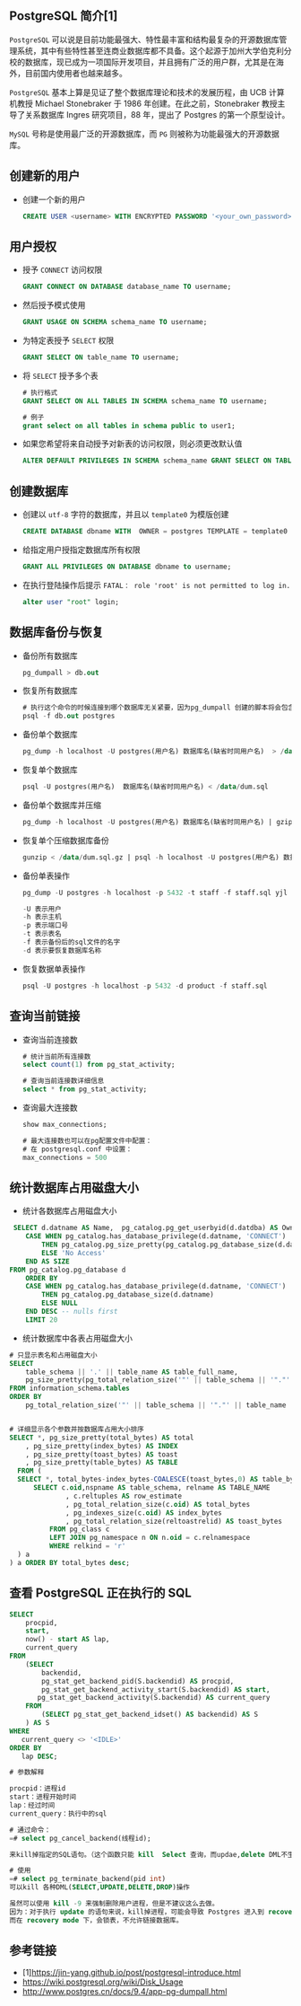 ## PostgreSQL 简介[1]

`PostgreSQL` 可以说是目前功能最强大、特性最丰富和结构最复杂的开源数据库管理系统，其中有些特性甚至连商业数据库都不具备。这个起源于加州大学伯克利分校的数据库，现已成为一项国际开发项目，并且拥有广泛的用户群，尤其是在海外，目前国内使用者也越来越多。

`PostgreSQL` 基本上算是见证了整个数据库理论和技术的发展历程，由 UCB 计算机教授 Michael Stonebraker 于 1986 年创建。在此之前，Stonebraker 教授主导了关系数据库 Ingres 研究项目，88 年，提出了 Postgres 的第一个原型设计。

`MySQL` 号称是使用最广泛的开源数据库，而 `PG` 则被称为功能最强大的开源数据库。

## 创建新的用户
- 创建一个新的用户
    ```sql
    CREATE USER <username> WITH ENCRYPTED PASSWORD '<your_own_password>';
    ```

## 用户授权

- 授予 `CONNECT` 访问权限
    ```sql
    GRANT CONNECT ON DATABASE database_name TO username;
    ```

- 然后授予模式使用
    ```sql
    GRANT USAGE ON SCHEMA schema_name TO username;
    ```

- 为特定表授予 `SELECT` 权限
    ```sql
    GRANT SELECT ON table_name TO username;
    ```

- 将 `SELECT` 授予多个表
    ```sql
    # 执行格式
    GRANT SELECT ON ALL TABLES IN SCHEMA schema_name TO username;

    # 例子
    grant select on all tables in schema public to user1;
    ```

- 如果您希望将来自动授予对新表的访问权限，则必须更改默认值
    ```sql
    ALTER DEFAULT PRIVILEGES IN SCHEMA schema_name GRANT SELECT ON TABLES TO username;
    ```

## 创建数据库

- 创建以 `utf-8` 字符的数据库，并且以 `template0` 为模版创建
    ```sql
    CREATE DATABASE dbname WITH  OWNER = postgres TEMPLATE = template0 ENCODING = 'UTF8';
    ```

- 给指定用户授指定数据库所有权限
    ```sql
    GRANT ALL PRIVILEGES ON DATABASE dbname to username;
    ```

- 在执行登陆操作后提示 `FATAL： role 'root' is not permitted to log in.`
    ```sql
    alter user "root" login;
    ```

## 数据库备份与恢复
- 备份所有数据库
    ```sql
    pg_dumpall > db.out
    ```

- 恢复所有数据库
    ```sql
    # 执行这个命令的时候连接到哪个数据库无关紧要，因为pg_dumpall 创建的脚本将会包含恰当的创建和连接数据库的命令
    psql -f db.out postgres
    ```

- 备份单个数据库
    ```sql
    pg_dump -h localhost -U postgres(用户名) 数据库名(缺省时同用户名)  > /data/dum.sql
    ```

- 恢复单个数据库
    ```sql
    psql -U postgres(用户名)  数据库名(缺省时同用户名) < /data/dum.sql
    ```

- 备份单个数据库并压缩
    ```sql
    pg_dump -h localhost -U postgres(用户名) 数据库名(缺省时同用户名) | gzip > /data/dum.sql.gz
    ```

- 恢复单个压缩数据库备份
    ```sql
    gunzip < /data/dum.sql.gz | psql -h localhost -U postgres(用户名) 数据库名(缺省时同用户名)
    ```

- 备份单表操作
    ```sql
    pg_dump -U postgres -h localhost -p 5432 -t staff -f staff.sql yjl（表示数据库名称）

    -U 表示用户
    -h 表示主机
    -p 表示端口号
    -t 表示表名
    -f 表示备份后的sql文件的名字
    -d 表示要恢复数据库名称
    ```

- 恢复数据单表操作
    ```sql
    psql -U postgres -h localhost -p 5432 -d product -f staff.sql
    ```

## 查询当前链接

- 查询当前连接数
    ```sql
    # 统计当前所有连接数
    select count(1) from pg_stat_activity;

    # 查询当前连接数详细信息
    select * from pg_stat_activity;
    ```

- 查询最大连接数
    ```sql
    show max_connections;

    # 最大连接数也可以在pg配置文件中配置：
    # 在 postgresql.conf 中设置：
    max_connections = 500
    ```

## 统计数据库占用磁盘大小

- 统计各数据库占用磁盘大小
```sql
 SELECT d.datname AS Name,  pg_catalog.pg_get_userbyid(d.datdba) AS Owner,
    CASE WHEN pg_catalog.has_database_privilege(d.datname, 'CONNECT')
        THEN pg_catalog.pg_size_pretty(pg_catalog.pg_database_size(d.datname))
        ELSE 'No Access'
    END AS SIZE
FROM pg_catalog.pg_database d
    ORDER BY
    CASE WHEN pg_catalog.has_database_privilege(d.datname, 'CONNECT')
        THEN pg_catalog.pg_database_size(d.datname)
        ELSE NULL
    END DESC -- nulls first
    LIMIT 20
```

- 统计数据库中各表占用磁盘大小
```sql
# 只显示表名和占用磁盘大小
SELECT
    table_schema || '.' || table_name AS table_full_name,
    pg_size_pretty(pg_total_relation_size('"' || table_schema || '"."' || table_name || '"')) AS size
FROM information_schema.tables
ORDER BY
    pg_total_relation_size('"' || table_schema || '"."' || table_name || '"') DESC;


# 详细显示各个参数并按数据库占用大小排序
SELECT *, pg_size_pretty(total_bytes) AS total
    , pg_size_pretty(index_bytes) AS INDEX
    , pg_size_pretty(toast_bytes) AS toast
    , pg_size_pretty(table_bytes) AS TABLE
  FROM (
  SELECT *, total_bytes-index_bytes-COALESCE(toast_bytes,0) AS table_bytes FROM (
      SELECT c.oid,nspname AS table_schema, relname AS TABLE_NAME
              , c.reltuples AS row_estimate
              , pg_total_relation_size(c.oid) AS total_bytes
              , pg_indexes_size(c.oid) AS index_bytes
              , pg_total_relation_size(reltoastrelid) AS toast_bytes
          FROM pg_class c
          LEFT JOIN pg_namespace n ON n.oid = c.relnamespace
          WHERE relkind = 'r'
  ) a
) a ORDER BY total_bytes desc;
```

## 查看 PostgreSQL 正在执行的 SQL

```sql
SELECT 
    procpid, 
    start, 
    now() - start AS lap, 
    current_query 
FROM 
    (SELECT 
        backendid, 
        pg_stat_get_backend_pid(S.backendid) AS procpid, 
        pg_stat_get_backend_activity_start(S.backendid) AS start, 
       pg_stat_get_backend_activity(S.backendid) AS current_query 
    FROM 
        (SELECT pg_stat_get_backend_idset() AS backendid) AS S 
    ) AS S 
WHERE 
   current_query <> '<IDLE>' 
ORDER BY 
   lap DESC;

# 参数解释

procpid：进程id
start：进程开始时间
lap：经过时间
current_query：执行中的sql

# 通过命令：
=# select pg_cancel_backend(线程id);

来kill掉指定的SQL语句。（这个函数只能 kill  Select 查询，而updae,delete DML不生效）

# 使用
=# select pg_terminate_backend(pid int)
可以kill 各种DML(SELECT,UPDATE,DELETE,DROP)操作

虽然可以使用 kill -9 来强制删除用户进程，但是不建议这么去做。
因为：对于执行 update 的语句来说，kill掉进程，可能会导致 Postgres 进入到 recovery mode
而在 recovery mode 下，会锁表，不允许链接数据库。
```

## 参考链接

- [1]https://jin-yang.github.io/post/postgresql-introduce.html
- https://wiki.postgresql.org/wiki/Disk_Usage
- http://www.postgres.cn/docs/9.4/app-pg-dumpall.html